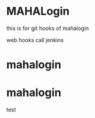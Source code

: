 # MAHALogin
this is for git hooks  of mahalogin

web hooks call jenkins




# mahalogin
# mahalogin

test

